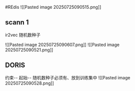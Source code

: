 #REdis
![[Pasted image 20250725090515.png]]

## scann 1
ir2vec
随机数种子

![[Pasted image 20250725090607.png]]
![[Pasted image 20250725090521.png]]


## DORIS
约束--
起始--
随机数种子必须有、放到训练集中
![[Pasted image 20250725090528.png]]